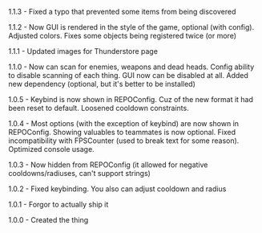 1.1.3 - Fixed a typo that prevented some items from being discovered

1.1.2 - Now GUI is rendered in the style of the game, optional (with config). Adjusted colors. Fixes some objects being registered twice (or more)

1.1.1 - Updated images for Thunderstore page

1.1.0 - Now can scan for enemies, weapons and dead heads. Config ability to disable scanning of each thing. GUI now can be disabled at all. Added new dependency (optional, but it's better to be installed)

1.0.5 - Keybind is now shown in REPOConfig. Cuz of the new format it had been reset to default. Loosened cooldown constraints.

1.0.4 - Most options (with the exception of keybind) are now shown in REPOConfig. Showing valuables to teammates is now optional. Fixed incompatibility with FPSCounter (used to break text for some reason). Optimized console usage.

1.0.3 - Now hidden from REPOConfig (it allowed for negative cooldowns/radiuses, can't support strings)

1.0.2 - Fixed keybinding. You also can adjust cooldown and radius

1.0.1 - Forgor to actually ship it

1.0.0 - Created the thing